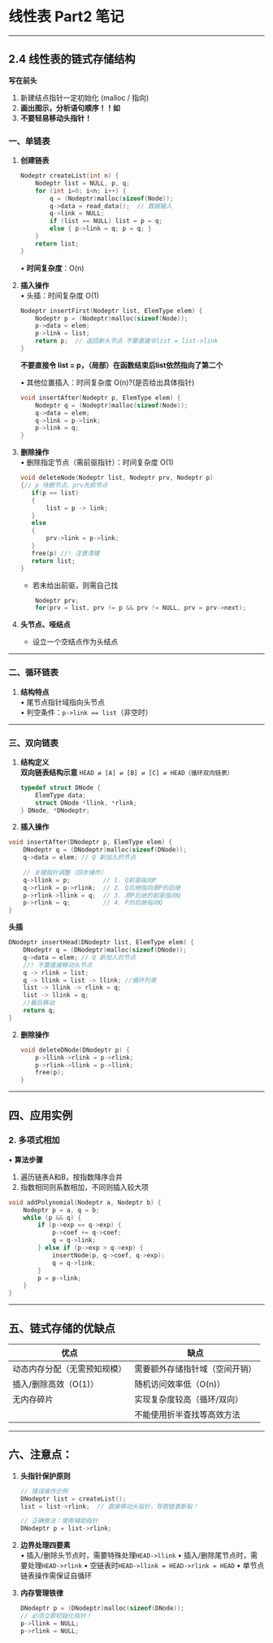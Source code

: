 # 线性表 Part2 笔记

---

## 2.4 线性表的链式存储结构
**写在前头** 
1. 新建结点指针一定初始化 (malloc / 指向)
2. **画出图示，分析语句顺序！！如** 
3. **不要轻易移动头指针！**
### 一、单链表
1. **创建链表**  
   ```c
   Nodeptr createList(int n) {
       Nodeptr list = NULL, p, q;
       for (int i=0; i<n; i++) {
           q = (Nodeptr)malloc(sizeof(Node));
           q->data = read_data();  // 数据输入
           q->link = NULL;
           if (list == NULL) list = p = q;
           else { p->link = q; p = q; }
       }
       return list;
   }
   ```
   • **时间复杂度**：O(n)

2. **插入操作**  
   • 头插：时间复杂度 O(1)  
     ```c
     Nodeptr insertFirst(Nodeptr list, ElemType elem) {
         Nodeptr p = (Nodeptr)malloc(sizeof(Node));
         p->data = elem;
         p->link = list;
         return p;  // 返回新头节点 不要直接令list = list->link
     }
     ```
     **不要直接令 list = p，（局部）在函数结束后list依然指向了第二个**
   
   • 其他位置插入：时间复杂度 O(n)?(是否给出具体指针)  
     ```c
     void insertAfter(Nodeptr p, ElemType elem) {
         Nodeptr q = (Nodeptr)malloc(sizeof(Node));
         q->data = elem;
         q->link = p->link;
         p->link = q;
     }
     ```

3. **删除操作**  
   • 删除指定节点（需前驱指针）：时间复杂度 O(1)  
     ```c
     void deleteNode(Nodeptr list, Nodeptr prv, Nodeptr p)
     {// p 待删节点，prv先前节点
        if(p == list)
        {
            list = p -> link;
        }
        else
        {
            prv->link = p->link;
        }
        free(p) //! 注意清理
        return list;
     }
     ```
    + 若未给出前驱，则需自己找
    ```C
        Nodeptr prv;
        for(prv = list, prv != p && prv != NULL, prv = prv->next);
    ```

4. **头节点、哑结点**
    - 设立一个空结点作为头结点
---

### 二、循环链表
1. **结构特点**  
   • 尾节点指针域指向头节点  
   • 判空条件：`p->link == list`（非空时）

---

### 三、双向链表
1. **结构定义**  
**双向链表结构示意**
`HEAD ⇄ [A] ⇄ [B] ⇄ [C] ⇄ HEAD（循环双向链表）`
   ```c
   typedef struct DNode {
       ElemType data;
       struct DNode *llink, *rlink;
   } DNode, *DNodeptr;
   ```
1. **插入操作** 
```c
void insertAfter(DNodeptr p, ElemType elem) {
    DNodeptr q = (DNodeptr)malloc(sizeof(DNode));
    q->data = elem; // Q 新加入的节点
    
    // 关键指针调整（四步操作）
    q->llink = p;         // 1. Q前驱指向P
    q->rlink = p->rlink;  // 2. Q后继指向原P的后继
    p->rlink->llink = q;  // 3. 原P后继的前驱指向Q
    p->rlink = q;         // 4. P的后继指向Q
}
```
**头插**
```c
DNodeptr insertHead(DNodeptr list, ElemType elem) {
    DNodeptr q = (DNodeptr)malloc(sizeof(DNode));
    q->data = elem; // Q 新加入的节点
    //! 不要直接移动头节点
    q -> rlink = list;
    q -> llink = list -> llink; //循环列表
    list -> llink -> rlink = q;
    list -> llink = q;
    //最后移动 
    return q;
}
```

2. **删除操作**  
   ```c
   void deleteDNode(DNodeptr p) {
       p->llink->rlink = p->rlink;
       p->rlink->llink = p->llink;
       free(p);
   }
   ```

---

## 四、应用实例
### 2. 多项式相加
• **算法步骤**  
  1. 遍历链表A和B，按指数降序合并  
  2. 指数相同则系数相加，不同则插入较大项  
  ```c
  void addPolynomial(Nodeptr a, Nodeptr b) {
      Nodeptr p = a, q = b;
      while (p && q) {
          if (p->exp == q->exp) {
              p->coef += q->coef;
              q = q->link;
          } else if (p->exp > q->exp) {
              insertNode(p, q->coef, q->exp);
              q = q->link;
          }
          p = p->link;
      }
  }
  ```

---

## 五、链式存储的优缺点
| **优点**                     | **缺点**                     |
|------------------------------|-------------------------------|
| 动态内存分配（无需预知规模） | 需要额外存储指针域（空间开销）|
| 插入/删除高效（O(1)）        | 随机访问效率低（O(n)）        |
| 无内存碎片                   | 实现复杂度较高（循环/双向）  |
|                             | 不能使用折半查找等高效方法  |

---
## 六、注意点：
1. **头指针保护原则**  
   ```c
   // 错误操作示例
   DNodeptr list = createList();
   list = list->rlink;  // 直接移动头指针，导致链表断裂！
   
   // 正确做法：使用辅助指针
   DNodeptr p = list->rlink;
   ```

2. **边界处理四要素**  
   • 插入/删除头节点时，需要特殊处理`HEAD->llink`
   • 插入/删除尾节点时，需要处理`HEAD->rlink`
   • 空链表时`HEAD->llink = HEAD->rlink = HEAD`
   • 单节点链表操作需保证自循环

3. **内存管理铁律**  
   ```c
   DNodeptr p = (DNodeptr)malloc(sizeof(DNode));
   // 必须立即初始化指针！
   p->llink = NULL;
   p->rlink = NULL;
   ```



